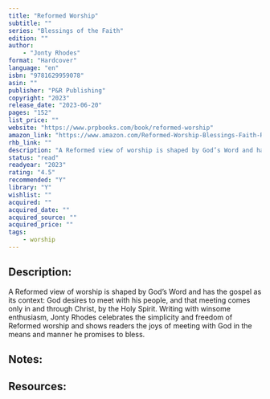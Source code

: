 ```yaml
---
title: "Reformed Worship"
subtitle: ""
series: "Blessings of the Faith"
edition: ""
author: 
    - "Jonty Rhodes"
format: "Hardcover"
language: "en"
isbn: "9781629959078"
asin: ""
publisher: "P&R Publishing"
copyright: "2023"
release_date: "2023-06-20"
pages: "152"
list_price: ""
website: "https://www.prpbooks.com/book/reformed-worship"
amazon_link: "https://www.amazon.com/Reformed-Worship-Blessings-Faith-Rhodes/dp/1629959073/"
rhb_link: ""
description: "A Reformed view of worship is shaped by God’s Word and has the gospel as its context: God desires to meet with his people, and that meeting comes only in and through Christ, by the Holy Spirit. Writing with winsome enthusiasm, Jonty Rhodes celebrates the simplicity and freedom of Reformed worship and shows readers the joys of meeting with God in the means and manner he promises to bless."
status: "read"
readyear: "2023"
rating: "4.5"
recommended: "Y"
library: "Y"
wishlist: ""
acquired: ""
acquired_date: ""
acquired_source: ""
acquired_price: ""
tags:
	- worship
---
```


## Description:

A Reformed view of worship is shaped by God’s Word and has the gospel as its context: God desires to meet with his people, and that meeting comes only in and through Christ, by the Holy Spirit. Writing with winsome enthusiasm, Jonty Rhodes celebrates the simplicity and freedom of Reformed worship and shows readers the joys of meeting with God in the means and manner he promises to bless.

## Notes:

## Resources:
